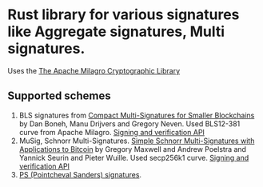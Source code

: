# Rust library for various signatures like Aggregate signatures, Multi signatures.
Uses the [The Apache Milagro Cryptographic Library](https://github.com/apache/incubator-milagro-crypto-rust)

## Supported schemes
1. BLS signatures from [Compact Multi-Signatures for Smaller Blockchains](https://eprint.iacr.org/2018/483.pdf) by Dan Boneh, Manu Drijvers and Gregory Neven.
   Used BLS12-381 curve from Apache Milagro. [Signing and verification API](./bls/README.md)
2. MuSig, Schnorr Multi-Signatures. [Simple Schnorr Multi-Signatures with Applications to Bitcoin](https://eprint.iacr.org/2018/068.pdf) 
by Gregory Maxwell and Andrew Poelstra and Yannick Seurin and Pieter Wuille. Used secp256k1 curve. [Signing and verification API](./musig/README.md)
3. [PS (Pointcheval Sanders) signatures](https://eprint.iacr.org/2015/525.pdf). 

